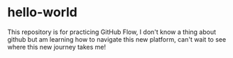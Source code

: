 # hello-world
This repository is for practicing GitHub Flow, I don't know a thing about github but am learning how to navigate this new platform, can't wait to see where this new journey takes me!
